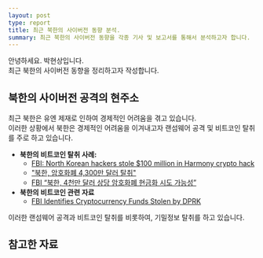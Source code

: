 ```yaml
---
layout: post
type: report
title: 최근 북한의 사이버전 동향 분석.
summary: 최근 북한의 사이버전 동향을 각종 기사 및 보고서를 통해서 분석하고자 합니다.  
---
```

안녕하세요. 박현상입니다.  
최근 북한의 사이버전 동향을 정리하고자 작성합니다.  

## 북한의 사이버전 공격의 현주소
최근 북한은 유엔 제재로 인하여 경제적인 어려움을 겪고 있습니다.  
이러한 상황에서 북한은 경제적인 어려움을 이겨내고자 랜섬웨어 공격 및 비트코인 탈취를 주로 하고 있습니다.  

- **북한의 비트코인 탈취 사례:**
  - [FBI: North Korean hackers stole $100 million in Harmony crypto hack](https://www.bleepingcomputer.com/news/security/fbi-north-korean-hackers-stole-100-million-in-harmony-crypto-hack/)
  - ["북한, 암호화폐 4,300만 달러 탈취"](http://www.spnews.co.kr/news/articleView.html?idxno=70558)
  - [FBI “북한, 4천만 달러 상당 암호화폐 현금화 시도 가능성”](https://www.voakorea.com/a/7238364.html)
- **북한의 비트코인 관련 자료**
  - [FBI Identifies Cryptocurrency Funds Stolen by DPRK](https://www.fbi.gov/news/press-releases/fbi-identifies-cryptocurrency-funds-stolen-by-dprk)

이러한 랜섬웨어 공격과 비트코인 탈취를 비롯하여, 기밀정보 탈취를 하고 있습니다.  


## 참고한 자료